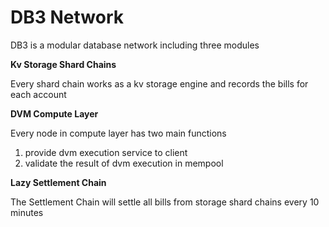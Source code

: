 # DB3 Network

DB3 is a modular database network including three modules

**Kv Storage Shard Chains**

Every shard chain works as a kv storage engine and records the bills for each account

**DVM Compute Layer**

Every node in compute layer has two main functions
1. provide dvm execution service to client
2. validate the result of dvm execution in mempool

**Lazy Settlement Chain**

The Settlement Chain will settle all bills from storage shard chains every 10 minutes
